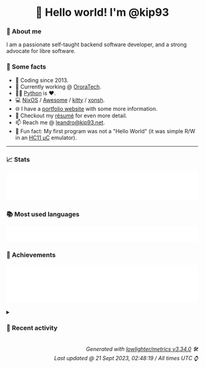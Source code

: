 <!-- README template, populated using this action:
     https://github.com/kip93/kip93/blob/main/.github/workflows/readme.yml. -->

<h1 align="center">👋 Hello world! I'm @kip93</h1> <!-- LOGIN => username -->

### 👤 About me

I am a passionate self-taught backend software developer, and a strong advocate for libre software.


### 💬 Some facts

* 📅 Coding since 2013.
* 💼 Currently working @ [OroraTech](https://ororatech.com/).
* 👨‍💻 [Python](https://github.com/search?q=user%3Akip93&l=python) is ❤️. <!-- LOGIN => username -->
* 💻 [NixOS](https://github.com/NixOS/) /
     [Awesome](https://github.com/awesomeWM/) /
     [kitty](https://github.com/kovidgoyal/kitty/) /
     [xonsh](https://github.com/xonsh/).
* 🌐 I have a [portfolio website](https://kip93.net/) with some more information.
* 📝 Checkout my [résumé](https://kip93.net/resume/) for even more detail.
* 📫 Reach me @ [leandro@kip93.net](mailto:leandro@kip93.net).
* 🎲 Fun fact: My first program was not a "Hello World" (it was simple R/W in an [HC11 µC](https://en.wikipedia.org/wiki/68HC11) emulator).


-----------------------------------------------------------------------------------------------------------------------


### 📈 Stats

![](./stats.svg)


### 📚 Most used languages <!-- by percentage, in decreasing order -->

![](./languages.svg)


### 🏅 Achievements

![](./achievements.svg)


<details> <!-- Last activity -->
<!-- Almost verbatim copy of https://github.com/lowlighter/metrics/blob/latest/source/templates/markdown/partials/activity.ejs, but restructured to be foldable. -->
<summary><h3>📰 Recent activity</h3></summary>

* ➡️ Pushed 5 commits in [kip93/nixplusplus](https://github.com/kip93/nixplusplus) on branch `main`
  * [#df0e419](https://github.com/kip93/nixplusplus/commit/df0e419) Add a template for single NixOS config flake
  * [#f2a5d94](https://github.com/kip93/nixplusplus/commit/f2a5d94) Update inputs
  * [#e05b1d1](https://github.com/kip93/nixplusplus/commit/e05b1d1) Add a default.nix file
  * [#e07517d](https://github.com/kip93/nixplusplus/commit/e07517d) Rework handling of armv6l-linux
  * [#28112a1](https://github.com/kip93/nixplusplus/commit/28112a1) Add default package, if not explicitly added
  * *On 21 Sept 2023, 00:02:14*
* ➡️ Pushed 4 commits in [nixcon/NixConContent](https://github.com/nixcon/NixConContent) on branch `main`
  * [#14490d6](https://github.com/nixcon/NixConContent/commit/14490d6) Merge pull request #22 from farcaller/farcaller

Add farcaller&#39;s slides &amp; notes
  * [#2885047](https://github.com/nixcon/NixConContent/commit/2885047) Fix a typo
  * [#426f576](https://github.com/nixcon/NixConContent/commit/426f576) Add the supporting links
  * [#ece7206](https://github.com/nixcon/NixConContent/commit/ece7206) Add the slides
  * *On 20 Sept 2023, 09:40:12*
* 🔃 Merged [#22 Add farcaller&#39;s slides &amp; notes](https://github.com/nixcon/NixConContent/pull/22) in [nixcon/NixConContent](https://github.com/nixcon/NixConContent)
                * 2 files changed `++2 --0`
  * *On 20 Sept 2023, 09:40:11*
* ➡️ Pushed 224 commits in [OroraTech/nixpkgs](https://github.com/OroraTech/nixpkgs) on branch `master`
  * [#24849a1](https://github.com/OroraTech/nixpkgs/commit/24849a1) commit-mono: 1.136 -&gt; 1.138
  * [#fa25e84](https://github.com/OroraTech/nixpkgs/commit/fa25e84) trafficserver: 9.2.1 -&gt; 9.2.2
  * [#771000e](https://github.com/OroraTech/nixpkgs/commit/771000e) bitwig-studio5: 5.0.4 -&gt; 5.0.7
  * [#e645847](https://github.com/OroraTech/nixpkgs/commit/e645847) python310Packages.svg2tikz: 1.2.0 -&gt; 2.1.0

Diff: https://github.com/xyz2tex/svg2tikz/compare/refs/tags/v1.2.0...v2.1.0

Changelog: https://github.com/xyz2tex/svg2tikz/blob/refs/tags/v2.1.0/CHANGELOG.md
  * [#0dc0b0f](https://github.com/OroraTech/nixpkgs/commit/0dc0b0f) python310Packages.pytube: 12.1.2 -&gt; 15.0.0

Diff: https://github.com/pytube/pytube/compare/v12.1.2...v15.0.0
  * [#8ea1377](https://github.com/OroraTech/nixpkgs/commit/8ea1377) abcmidi: 2023.06.25 -&gt; 2023.09.13
  * [#f460c54](https://github.com/OroraTech/nixpkgs/commit/f460c54) metadata-cleaner: 2.5.0 -&gt; 2.5.4

Diff: https://gitlab.com/rmnvgr/metadata-cleaner/-/compare/v2.5.0...v2.5.4

Changelog: https://gitlab.com/rmnvgr/metadata-cleaner/-/blob/v2.5.4/CHANGELOG.md
  * [#b452121](https://github.com/OroraTech/nixpkgs/commit/b452121) wordpress: 6.2.2 -&gt; 6.3.1
  * [#818a751](https://github.com/OroraTech/nixpkgs/commit/818a751) biome: 1.2.1 -&gt; 1.2.2

Diff: https://github.com/biomejs/biome/compare/cli/v1.2.1...cli/v1.2.2

Changelog: https://github.com/biomejs/biome/blob/cli/v1.2.2/CHANGELOG.md
  * [#a8da24a](https://github.com/OroraTech/nixpkgs/commit/a8da24a) drawio: 21.6.8 -&gt; 21.7.5
  * [#7a11673](https://github.com/OroraTech/nixpkgs/commit/7a11673) python311Packages.azure-storage-file-share: 12.13.0 -&gt; 12.14.1

Changelog: https://github.com/Azure/azure-sdk-for-python/blob/azure-storage-file-share_12.14.1/sdk/storage/azure-storage-file-share/CHANGELOG.md
  * [#2d149d2](https://github.com/OroraTech/nixpkgs/commit/2d149d2) fastlane: 2.214.0 -&gt; 2.215.0

Changelog: https://github.com/fastlane/fastlane/releases/tag/2.215.0
  * [#52547eb](https://github.com/OroraTech/nixpkgs/commit/52547eb) google-cloud-sdk: 433.0.1 -&gt; 446.0.1
  * [#6b61971](https://github.com/OroraTech/nixpkgs/commit/6b61971) hwloc: 2.9.2 -&gt; 2.9.3

fixed CVE-2022-47022
  * [#f52c368](https://github.com/OroraTech/nixpkgs/commit/f52c368) coreboot-toolchain: Unpin gnat

Gnat11 is currently broken, but I cannot find anywhere in coreboot&#39;s
build instructions that gnat should be pinned at 11, so switch the
toolchain from using gnat11 to gnat, which is currently version 12.
  * [#109596f](https://github.com/OroraTech/nixpkgs/commit/109596f) python311Packages.azure-mgmt-recoveryservices: 2.4.0 -&gt; 2.5.0

Changelog: https://github.com/Azure/azure-sdk-for-python/blob/azure-mgmt-recoveryservices_2.5.0/sdk/recoveryservices/azure-mgmt-recoveryservices/CHANGELOG.md
  * [#9e5aa81](https://github.com/OroraTech/nixpkgs/commit/9e5aa81) systemd-lib: add name to X-{Reloads,Restart}-Triggers to easily identify to which service/unit/... they belong
  * [#1ae69c5](https://github.com/OroraTech/nixpkgs/commit/1ae69c5) nixos/environment: drop KDEDIRS as a leftover from KDE4
  * [#c463b4f](https://github.com/OroraTech/nixpkgs/commit/c463b4f) nixos/environment: drop QT_PLUGIN_PATH for qt4 and kde4 as they has been removed
  * [#af80152](https://github.com/OroraTech/nixpkgs/commit/af80152) jetbrains-toolbox: 2.0.2.16660 -&gt; 2.0.3.17006
  * *On 20 Sept 2023, 07:07:20*
</details>


<h6 align="right"><em>
    Generated with <a href="https://github.com/lowlighter/metrics/tree/latest/">lowlighter/metrics v3.34.0</a> 🛠️<br> <!-- VERSION => MAJOR.minor.patch -->
    Last updated @ 21 Sept 2023, 02:48:19 / All times UTC ⌚ <!-- meta.generated => DD/MM/YYYY, hh:mm -->
</em></h6>
